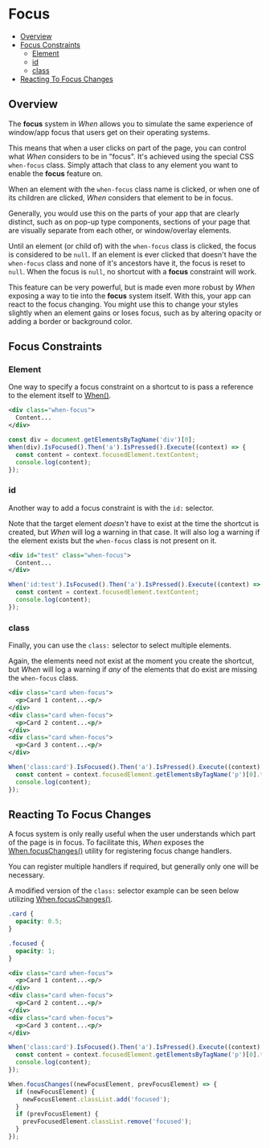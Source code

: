 # Focus

- [Overview](#overview)
- [Focus Constraints](#focus-constraints)
    - [Element](#element)
    - [id](#id)
    - [class](#class)
- [Reacting To Focus Changes](#reacting-to-focus-changes)

## Overview

The **focus** system in *When* allows you to simulate the same experience of window/app focus that users get on their operating systems.

This means that when a user clicks on part of the page, you can control what *When* considers to be in "focus".  It's achieved using the special CSS `when-focus` class.  Simply attach that class to any element you want to enable the **focus** feature on.

When an element with the `when-focus` class name is clicked, or when one of its children are clicked, *When* considers that element to be in focus.

Generally, you would use this on the parts of your app that are clearly distinct, such as on pop-up type components, sections of your page that are visually separate from each other, or window/overlay elements.

Until an element (or child of) with the `when-focus` class is clicked, the focus is considered to be `null`.  If an element is ever clicked that doesn't have the `when-focus` class and none of it's ancestors have it, the focus is reset to `null`.  When the focus is `null`, no shortcut with a **focus** constraint will work.

This feature can be very powerful, but is made even more robust by *When* exposing a way to tie into the **focus** system itself. With this, your app can react to the focus changing.  You might use this to change your styles slightly when an element gains or loses focus, such as by altering opacity or adding a border or background color.

## Focus Constraints

### Element

One way to specify a focus constraint on a shortcut to is pass a reference to the element itself to [When()](../../whenable-methods/When).

```xml
<div class="when-focus">
  Content...
</div>
```

```javascript
const div = document.getElementsByTagName('div')[0];
When(div).IsFocused().Then('a').IsPressed().Execute((context) => {
  const content = context.focusedElement.textContent;
  console.log(content);
});
```

### id

Another way to add a focus constraint is with the `id:` selector.

Note that the target element *doesn't* have to exist at the time the shortcut is created, but *When* will log a warning in that case.  It will also log a warning if the element exists but the `when-focus` class is not present on it.

```xml
<div id="test" class="when-focus">
  Content...
</div>
```

```javascript
When('id:test').IsFocused().Then('a').IsPressed().Execute((context) => {
  const content = context.focusedElement.textContent;
  console.log(content);
});
```

### class

Finally, you can use the `class:` selector to select multiple elements.

Again, the elements need not exist at the moment you create the shortcut, but *When* will log a warning if *any* of the elements that do exist are missing the `when-focus` class.

```xml
<div class="card when-focus">
  <p>Card 1 content...<p/>
</div>
<div class="card when-focus">
  <p>Card 2 content...<p/>
</div>
<div class="card when-focus">
  <p>Card 3 content...<p/>
</div>
```

```javascript
When('class:card').IsFocused().Then('a').IsPressed().Execute((context) => {
  const content = context.focusedElement.getElementsByTagName('p')[0].textContent;
  console.log(content);
});
```

## Reacting To Focus Changes

A focus system is only really useful when the user understands which part of the page is in focus.  To facilitate this, *When* exposes the [When.focusChanges()](../../global-methods/focusChanges) utility for registering focus change handlers.

You can register multiple handlers if required, but generally only one will be necessary.

A modified version of the `class:` selector example can be seen below utilizing [When.focusChanges()](../../global-methods/focusChanges).

```css
.card {
  opacity: 0.5;
}

.focused {
  opacity: 1;
}
```

```xml
<div class="card when-focus">
  <p>Card 1 content...<p/>
</div>
<div class="card when-focus">
  <p>Card 2 content...<p/>
</div>
<div class="card when-focus">
  <p>Card 3 content...<p/>
</div>
```

```javascript
When('class:card').IsFocused().Then('a').IsPressed().Execute((context) => {
  const content = context.focusedElement.getElementsByTagName('p')[0].textContent;
  console.log(content);
});

When.focusChanges((newFocusElement, prevFocusElement) => {
  if (newFocusElement) {
    newFocusElement.classList.add('focused');
  }
  if (prevFocusElement) {
    prevFocusedElement.classList.remove('focused');
  }
});
```